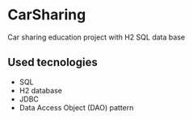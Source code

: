 # CarSharing
Car sharing education project with H2 SQL data base


## Used tecnologies
 - SQL
 - H2 database
 - JDBC
 - Data Access Object (DAO) pattern
